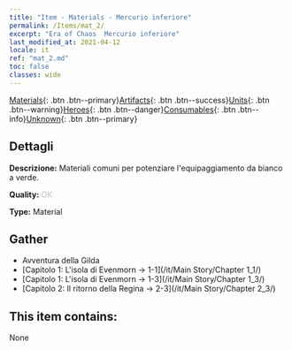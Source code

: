 ```yaml
---
title: "Item - Materials - Mercurio inferiore"
permalink: /Items/mat_2/
excerpt: "Era of Chaos  Mercurio inferiore"
last_modified_at: 2021-04-12
locale: it
ref: "mat_2.md"
toc: false
classes: wide
---
```

 [Materials](/it/Items/){: .btn .btn--primary}[Artifacts](/it/Items/Artifacts/){: .btn .btn--success}[Units](/it/Items/Units/){: .btn .btn--warning}[Heroes](/it/Items/Heroes/){: .btn .btn--danger}[Consumables](/it/Items/Consumables/){: .btn .btn--info}[Unknown](/it/Items/Unknown/){: .btn .btn--primary}

## Dettagli
 **Descrizione:** Materiali comuni per potenziare l'equipaggiamento da bianco a verde.

 **Quality:** <span style="color: #C0C0C0">OK</span>

 **Type:** Material

## Gather

*    Avventura della Gilda 
*    [Capitolo 1: L'isola di Evenmorn -> 1-1](/it/Main Story/Chapter 1_1/) 
*    [Capitolo 1: L'isola di Evenmorn -> 1-3](/it/Main Story/Chapter 1_3/) 
*    [Capitolo 2: Il ritorno della Regina -> 2-3](/it/Main Story/Chapter 2_3/) 

## This item contains:

  None

